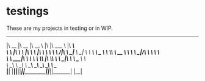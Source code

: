 # testings

These are my projects in testing or in WIP.

 ________  ________  ________        ___  _______   ________ _________
|\   __  \|\   __  \|\   __  \      |\  \|\  ___ \ |\   ____\\___   ___\
\ \  \|\  \ \  \|\  \ \  \|\  \     \ \  \ \   __/|\ \  \___\|___ \  \_|
 \ \   ____\ \   _  _\ \  \\\  \  __ \ \  \ \  \_|/_\ \  \       \ \  \
  \ \  \___|\ \  \\  \\ \  \\\  \|\  \\_\  \ \  \_|\ \ \  \____   \ \  \
   \ \__\    \ \__\\ _\\ \_______\ \________\ \_______\ \_______\  \ \__\
    \|__|     \|__|\|__|\|_______|\|________|\|_______|\|_______|   \|__|
